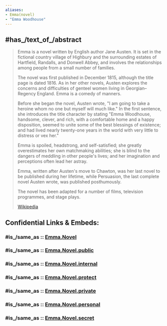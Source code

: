 ```yaml
---
aliases:
- Emma(novel)
- "Emma Woodhouse"
---
```


## #has_/text_of_/abstract 

> Emma is a novel written by English author Jane Austen. 
> It is set in the fictional country village of Highbury 
> and the surrounding estates of Hartfield, Randalls, and Donwell Abbey, 
> and involves the relationships among people from a small number of families. 
> 
> The novel was first published in December 1815, although the title page is dated 1816. 
> As in her other novels, Austen explores the concerns 
> and difficulties of genteel women living in Georgian–Regency England. 
> Emma is a comedy of manners.
>
> Before she began the novel, Austen wrote, 
> "I am going to take a heroine whom no one but myself will much like." 
> In the first sentence, she introduces the title character by stating 
> "Emma Woodhouse, handsome, clever, and rich, with a comfortable home 
> and a happy disposition, seemed to unite some of the best blessings of existence; 
> and had lived nearly twenty-one years in the world with very little to distress or vex her." 
> 
> Emma is spoiled, headstrong, and self-satisfied; 
> she greatly overestimates her own matchmaking abilities; 
> she is blind to the dangers of meddling in other people's lives; 
> and her imagination and perceptions often lead her astray.
>
> Emma, written after Austen's move to Chawton, 
> was her last novel to be published during her lifetime, 
> while Persuasion, the last complete novel Austen wrote, was published posthumously.
>
> The novel has been adapted for a number of films, television programmes, and stage plays.
>
> [Wikipedia](https://en.wikipedia.org/wiki/Emma%20(novel)) 


## Confidential Links & Embeds: 

### #is_/same_as :: [Emma,Novel](/_Standards/Society/Communication/Media/Movie/Movie-Genre/Comedy/Emma,Novel.md) 

### #is_/same_as :: [Emma,Novel.public](/_public/Society/Communication/Media/Movie/Movie-Genre/Comedy/Emma,Novel.public.md) 

### #is_/same_as :: [Emma,Novel.internal](/_internal/Society/Communication/Media/Movie/Movie-Genre/Comedy/Emma,Novel.internal.md) 

### #is_/same_as :: [Emma,Novel.protect](/_protect/Society/Communication/Media/Movie/Movie-Genre/Comedy/Emma,Novel.protect.md) 

### #is_/same_as :: [Emma,Novel.private](/_private/Society/Communication/Media/Movie/Movie-Genre/Comedy/Emma,Novel.private.md) 

### #is_/same_as :: [Emma,Novel.personal](/_personal/Society/Communication/Media/Movie/Movie-Genre/Comedy/Emma,Novel.personal.md) 

### #is_/same_as :: [Emma,Novel.secret](/_secret/Society/Communication/Media/Movie/Movie-Genre/Comedy/Emma,Novel.secret.md)

